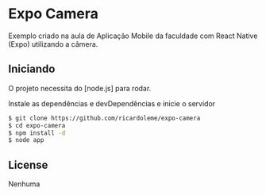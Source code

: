 # Expo Camera
Exemplo criado na aula de Aplicação Mobile da faculdade com React Native (Expo) utilizando a câmera.

## Iniciando

O projeto necessita do [node.js] para rodar.

Instale as dependências e devDependências e inicie o servidor

```sh
$ git clone https://github.com/ricardoleme/expo-camera
$ cd expo-camera
$ npm install -d
$ node app
```

License
----
Nenhuma
